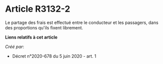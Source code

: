 # Article R3132-2

Le partage des frais est effectué entre le conducteur et les passagers, dans des proportions qu'ils fixent librement.

**Liens relatifs à cet article**

_Créé par_:

  - Décret n°2020-678 du 5 juin 2020 - art. 1
